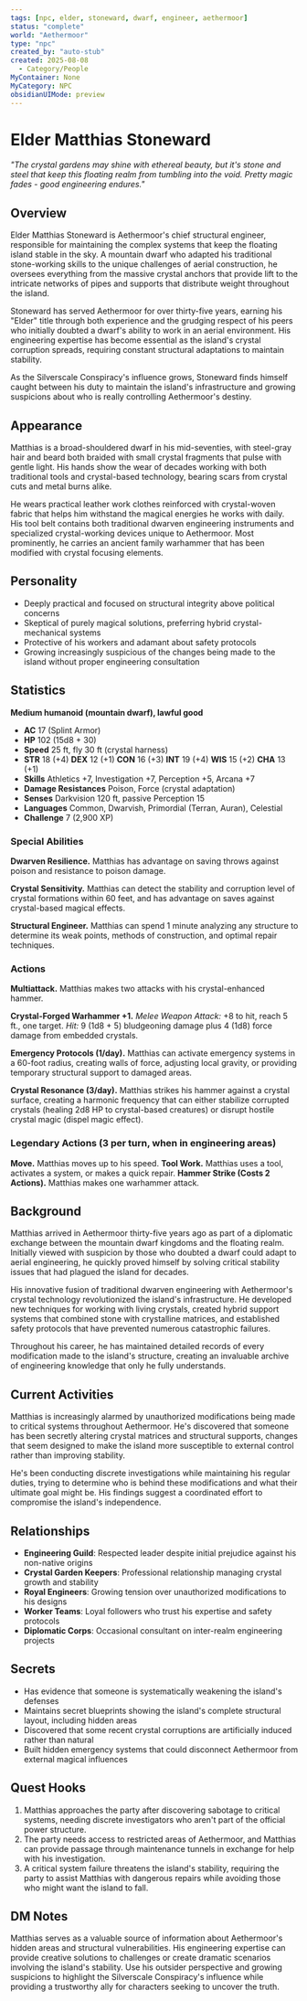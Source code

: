 ```yaml
---
tags: [npc, elder, stoneward, dwarf, engineer, aethermoor]
status: "complete"
world: "Aethermoor"
type: "npc"
created_by: "auto-stub"
created: 2025-08-08
  - Category/People
MyContainer: None
MyCategory: NPC
obsidianUIMode: preview
---
```


# Elder Matthias Stoneward

*"The crystal gardens may shine with ethereal beauty, but it's stone and steel that keep this floating realm from tumbling into the void. Pretty magic fades - good engineering endures."*

## Overview

Elder Matthias Stoneward is Aethermoor's chief structural engineer, responsible for maintaining the complex systems that keep the floating island stable in the sky. A mountain dwarf who adapted his traditional stone-working skills to the unique challenges of aerial construction, he oversees everything from the massive crystal anchors that provide lift to the intricate networks of pipes and supports that distribute weight throughout the island.

Stoneward has served Aethermoor for over thirty-five years, earning his "Elder" title through both experience and the grudging respect of his peers who initially doubted a dwarf's ability to work in an aerial environment. His engineering expertise has become essential as the island's crystal corruption spreads, requiring constant structural adaptations to maintain stability.

As the Silverscale Conspiracy's influence grows, Stoneward finds himself caught between his duty to maintain the island's infrastructure and growing suspicions about who is really controlling Aethermoor's destiny.

## Appearance

Matthias is a broad-shouldered dwarf in his mid-seventies, with steel-gray hair and beard both braided with small crystal fragments that pulse with gentle light. His hands show the wear of decades working with both traditional tools and crystal-based technology, bearing scars from crystal cuts and metal burns alike.

He wears practical leather work clothes reinforced with crystal-woven fabric that helps him withstand the magical energies he works with daily. His tool belt contains both traditional dwarven engineering instruments and specialized crystal-working devices unique to Aethermoor. Most prominently, he carries an ancient family warhammer that has been modified with crystal focusing elements.

## Personality
- Deeply practical and focused on structural integrity above political concerns
- Skeptical of purely magical solutions, preferring hybrid crystal-mechanical systems
- Protective of his workers and adamant about safety protocols
- Growing increasingly suspicious of the changes being made to the island without proper engineering consultation

## Statistics
**Medium humanoid (mountain dwarf), lawful good**
- **AC** 17 (Splint Armor)
- **HP** 102 (15d8 + 30)
- **Speed** 25 ft, fly 30 ft (crystal harness)
- **STR** 18 (+4) **DEX** 12 (+1) **CON** 16 (+3) **INT** 19 (+4) **WIS** 15 (+2) **CHA** 13 (+1)
- **Skills** Athletics +7, Investigation +7, Perception +5, Arcana +7
- **Damage Resistances** Poison, Force (crystal adaptation)
- **Senses** Darkvision 120 ft, passive Perception 15
- **Languages** Common, Dwarvish, Primordial (Terran, Auran), Celestial
- **Challenge** 7 (2,900 XP)

### Special Abilities
**Dwarven Resilience.** Matthias has advantage on saving throws against poison and resistance to poison damage.

**Crystal Sensitivity.** Matthias can detect the stability and corruption level of crystal formations within 60 feet, and has advantage on saves against crystal-based magical effects.

**Structural Engineer.** Matthias can spend 1 minute analyzing any structure to determine its weak points, methods of construction, and optimal repair techniques.

### Actions
**Multiattack.** Matthias makes two attacks with his crystal-enhanced hammer.

**Crystal-Forged Warhammer +1.** *Melee Weapon Attack:* +8 to hit, reach 5 ft., one target. *Hit:* 9 (1d8 + 5) bludgeoning damage plus 4 (1d8) force damage from embedded crystals.

**Emergency Protocols (1/day).** Matthias can activate emergency systems in a 60-foot radius, creating walls of force, adjusting local gravity, or providing temporary structural support to damaged areas.

**Crystal Resonance (3/day).** Matthias strikes his hammer against a crystal surface, creating a harmonic frequency that can either stabilize corrupted crystals (healing 2d8 HP to crystal-based creatures) or disrupt hostile crystal magic (dispel magic effect).

### Legendary Actions (3 per turn, when in engineering areas)
**Move.** Matthias moves up to his speed.
**Tool Work.** Matthias uses a tool, activates a system, or makes a quick repair.
**Hammer Strike (Costs 2 Actions).** Matthias makes one warhammer attack.

## Background

Matthias arrived in Aethermoor thirty-five years ago as part of a diplomatic exchange between the mountain dwarf kingdoms and the floating realm. Initially viewed with suspicion by those who doubted a dwarf could adapt to aerial engineering, he quickly proved himself by solving critical stability issues that had plagued the island for decades.

His innovative fusion of traditional dwarven engineering with Aethermoor's crystal technology revolutionized the island's infrastructure. He developed new techniques for working with living crystals, created hybrid support systems that combined stone with crystalline matrices, and established safety protocols that have prevented numerous catastrophic failures.

Throughout his career, he has maintained detailed records of every modification made to the island's structure, creating an invaluable archive of engineering knowledge that only he fully understands.

## Current Activities

Matthias is increasingly alarmed by unauthorized modifications being made to critical systems throughout Aethermoor. He's discovered that someone has been secretly altering crystal matrices and structural supports, changes that seem designed to make the island more susceptible to external control rather than improving stability.

He's been conducting discrete investigations while maintaining his regular duties, trying to determine who is behind these modifications and what their ultimate goal might be. His findings suggest a coordinated effort to compromise the island's independence.

## Relationships
- **Engineering Guild**: Respected leader despite initial prejudice against his non-native origins
- **Crystal Garden Keepers**: Professional relationship managing crystal growth and stability
- **Royal Engineers**: Growing tension over unauthorized modifications to his designs
- **Worker Teams**: Loyal followers who trust his expertise and safety protocols
- **Diplomatic Corps**: Occasional consultant on inter-realm engineering projects

## Secrets
- Has evidence that someone is systematically weakening the island's defenses
- Maintains secret blueprints showing the island's complete structural layout, including hidden areas
- Discovered that some recent crystal corruptions are artificially induced rather than natural
- Built hidden emergency systems that could disconnect Aethermoor from external magical influences

## Quest Hooks
1. Matthias approaches the party after discovering sabotage to critical systems, needing discrete investigators who aren't part of the official power structure.
2. The party needs access to restricted areas of Aethermoor, and Matthias can provide passage through maintenance tunnels in exchange for help with his investigation.
3. A critical system failure threatens the island's stability, requiring the party to assist Matthias with dangerous repairs while avoiding those who might want the island to fall.

## DM Notes
Matthias serves as a valuable source of information about Aethermoor's hidden areas and structural vulnerabilities. His engineering expertise can provide creative solutions to challenges or create dramatic scenarios involving the island's stability. Use his outsider perspective and growing suspicions to highlight the Silverscale Conspiracy's influence while providing a trustworthy ally for characters seeking to uncover the truth.
